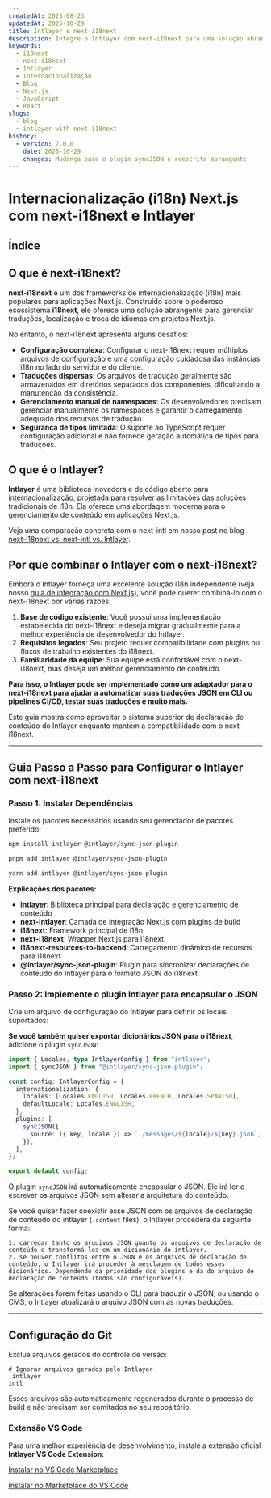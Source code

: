 ```yaml
---
createdAt: 2025-08-23
updatedAt: 2025-10-29
title: Intlayer e next-i18next
description: Integre o Intlayer com next-i18next para uma solução abrangente de internacionalização Next.js
keywords:
  - i18next
  - next-i18next
  - Intlayer
  - Internacionalização
  - Blog
  - Next.js
  - JavaScript
  - React
slugs:
  - blog
  - intlayer-with-next-i18next
history:
  - version: 7.0.0
    date: 2025-10-29
    changes: Mudança para o plugin syncJSON e reescrita abrangente
---
```


# Internacionalização (i18n) Next.js com next-i18next e Intlayer

## Índice

<TOC/>

## O que é next-i18next?

**next-i18next** é um dos frameworks de internacionalização (i18n) mais populares para aplicações Next.js. Construído sobre o poderoso ecossistema **i18next**, ele oferece uma solução abrangente para gerenciar traduções, localização e troca de idiomas em projetos Next.js.

No entanto, o next-i18next apresenta alguns desafios:

- **Configuração complexa**: Configurar o next-i18next requer múltiplos arquivos de configuração e uma configuração cuidadosa das instâncias i18n no lado do servidor e do cliente.
- **Traduções dispersas**: Os arquivos de tradução geralmente são armazenados em diretórios separados dos componentes, dificultando a manutenção da consistência.
- **Gerenciamento manual de namespaces**: Os desenvolvedores precisam gerenciar manualmente os namespaces e garantir o carregamento adequado dos recursos de tradução.
- **Segurança de tipos limitada**: O suporte ao TypeScript requer configuração adicional e não fornece geração automática de tipos para traduções.

## O que é o Intlayer?

**Intlayer** é uma biblioteca inovadora e de código aberto para internacionalização, projetada para resolver as limitações das soluções tradicionais de i18n. Ela oferece uma abordagem moderna para o gerenciamento de conteúdo em aplicações Next.js.

Veja uma comparação concreta com o next-intl em nosso post no blog [next-i18next vs. next-intl vs. Intlayer](https://github.com/aymericzip/intlayer/blob/main/docs/blog/pt/next-i18next_vs_next-intl_vs_intlayer.md).

## Por que combinar o Intlayer com o next-i18next?

Embora o Intlayer forneça uma excelente solução i18n independente (veja nosso [guia de integração com Next.js](https://github.com/aymericzip/intlayer/blob/main/docs/docs/pt/intlayer_with_nextjs_16.md)), você pode querer combiná-lo com o next-i18next por várias razões:

1. **Base de código existente**: Você possui uma implementação estabelecida do next-i18next e deseja migrar gradualmente para a melhor experiência de desenvolvedor do Intlayer.
2. **Requisitos legados**: Seu projeto requer compatibilidade com plugins ou fluxos de trabalho existentes do i18next.
3. **Familiaridade da equipe**: Sua equipe está confortável com o next-i18next, mas deseja um melhor gerenciamento de conteúdo.

**Para isso, o Intlayer pode ser implementado como um adaptador para o next-i18next para ajudar a automatizar suas traduções JSON em CLI ou pipelines CI/CD, testar suas traduções e muito mais.**

Este guia mostra como aproveitar o sistema superior de declaração de conteúdo do Intlayer enquanto mantém a compatibilidade com o next-i18next.

---

## Guia Passo a Passo para Configurar o Intlayer com next-i18next

### Passo 1: Instalar Dependências

Instale os pacotes necessários usando seu gerenciador de pacotes preferido:

```bash packageManager="npm"
npm install intlayer @intlayer/sync-json-plugin
```

```bash packageManager="pnpm"
pnpm add intlayer @intlayer/sync-json-plugin
```

```bash packageManager="yarn"
yarn add intlayer @intlayer/sync-json-plugin
```

**Explicações dos pacotes:**

- **intlayer**: Biblioteca principal para declaração e gerenciamento de conteúdo
- **next-intlayer**: Camada de integração Next.js com plugins de build
- **i18next**: Framework principal de i18n
- **next-i18next**: Wrapper Next.js para i18next
- **i18next-resources-to-backend**: Carregamento dinâmico de recursos para i18next
- **@intlayer/sync-json-plugin**: Plugin para sincronizar declarações de conteúdo do Intlayer para o formato JSON do i18next

### Passo 2: Implemente o plugin Intlayer para encapsular o JSON

Crie um arquivo de configuração do Intlayer para definir os locais suportados:

**Se você também quiser exportar dicionários JSON para o i18next**, adicione o plugin `syncJSON`:

```typescript fileName="intlayer.config.ts"
import { Locales, type IntlayerConfig } from "intlayer";
import { syncJSON } from "@intlayer/sync-json-plugin";

const config: IntlayerConfig = {
  internationalization: {
    locales: [Locales.ENGLISH, Locales.FRENCH, Locales.SPANISH],
    defaultLocale: Locales.ENGLISH,
  },
  plugins: [
    syncJSON({
      source: ({ key, locale }) => `./messages/${locale}/${key}.json`,
    }),
  ],
};

export default config;
```

O plugin `syncJSON` irá automaticamente encapsular o JSON. Ele irá ler e escrever os arquivos JSON sem alterar a arquitetura do conteúdo.

Se você quiser fazer coexistir esse JSON com os arquivos de declaração de conteúdo do intlayer (`.content` files), o Intlayer procederá da seguinte forma:

    1. carregar tanto os arquivos JSON quanto os arquivos de declaração de conteúdo e transformá-los em um dicionário do intlayer.
    2. se houver conflitos entre o JSON e os arquivos de declaração de conteúdo, o Intlayer irá proceder à mesclagem de todos esses dicionários. Dependendo da prioridade dos plugins e da do arquivo de declaração de conteúdo (todos são configuráveis).

Se alterações forem feitas usando o CLI para traduzir o JSON, ou usando o CMS, o Intlayer atualizará o arquivo JSON com as novas traduções.

---

## Configuração do Git

Exclua arquivos gerados do controle de versão:

```plaintext fileName=".gitignore"
# Ignorar arquivos gerados pelo Intlayer
.intlayer
intl
```

Esses arquivos são automaticamente regenerados durante o processo de build e não precisam ser comitados no seu repositório.

### Extensão VS Code

Para uma melhor experiência de desenvolvimento, instale a extensão oficial **Intlayer VS Code Extension**:

[Instalar no VS Code Marketplace](https://marketplace.visualstudio.com/items?itemName=intlayer.intlayer-vs-code-extension)

[Instalar no Marketplace do VS Code](https://marketplace.visualstudio.com/items?itemName=intlayer.intlayer-vs-code-extension)
